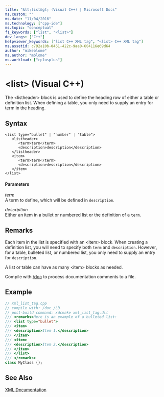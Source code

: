 ```yaml
---
title: "&lt;list&gt; (Visual C++) | Microsoft Docs"
ms.custom: ""
ms.date: "11/04/2016"
ms.technology: ["cpp-ide"]
ms.topic: "conceptual"
f1_keywords: ["list", "<list>"]
dev_langs: ["C++"]
helpviewer_keywords: ["list C++ XML tag", "<list> C++ XML tag"]
ms.assetid: c792a10b-0451-422c-9aa0-604116e69d64
author: "mikeblome"
ms.author: "mblome"
ms.workload: ["cplusplus"]
---
```

# &lt;list&gt; (Visual C++)

The \<listheader> block is used to define the heading row of either a table or definition list. When defining a table, you only need to supply an entry for term in the heading.

## Syntax

```
<list type="bullet" | "number" | "table">
   <listheader>
      <term>term</term>
      <description>description</description>
   </listheader>
   <item>
      <term>term</term>
      <description>description</description>
   </item>
</list>
```

#### Parameters

*term*<br/>
A term to define, which will be defined in `description`.

*description*<br/>
Either an item in a bullet or numbered list or the definition of a `term`.

## Remarks

Each item in the list is specified with an \<item> block. When creating a definition list, you will need to specify both `term` and `description`. However, for a table, bulleted list, or numbered list, you only need to supply an entry for `description`.

A list or table can have as many \<item> blocks as needed.

Compile with [/doc](../build/reference/doc-process-documentation-comments-c-cpp.md) to process documentation comments to a file.

## Example

```cpp
// xml_list_tag.cpp
// compile with: /doc /LD
// post-build command: xdcmake xml_list_tag.dll
/// <remarks>Here is an example of a bulleted list:
/// <list type="bullet">
/// <item>
/// <description>Item 1.</description>
/// </item>
/// <item>
/// <description>Item 2.</description>
/// </item>
/// </list>
/// </remarks>
class MyClass {};
```

## See Also

[XML Documentation](../ide/xml-documentation-visual-cpp.md)